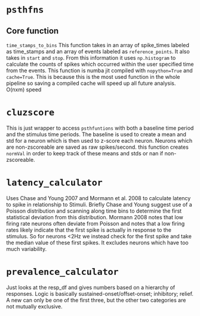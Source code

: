 # `psthfns`

## Core function
`time_stamps_to_bins`
This function takes in an array of spike_times labeled as time_stamps and an array of events labeled as `reference_points`. It also takes in `start` and `stop`.
From this information it uses `np.histogram` to calculate the counts of spikes which occurred within the user specified time from the events. This function is
numba jit compiled with `nopython=True` and `cache=True`. This is because this is the most used function in the whole pipeline so saving a compiled cache will
speed up all future analysis. O(nxm) speed

# `cluzscore`

This is just wrapper to access `psthfuntions` with both a baseline time period and the stimulus time periods. The baseline is used to create a mean and std for a
neuron which is then used to z-score each neuron. Neurons which are non-zscoreable are saved as raw spikes/second. this function creates `normVal` in order to keep
track of these means and stds or nan if non-zscoreable.

# `latency_calculator`

Uses Chase and Young 2007 and Mormann et al. 2008 to calculate latency to spike in relationship to Stimuli. Briefly Chase and Young suggest use of a Poisson distribution
and scanning along time bins to determine the first statistical deviation from this distribution. Mormann 2008 notes that low firing rate neurons often deviate from
Poisson and notes that a low firing rates likely indicate that the first spike is actually in response to the stimulus. So for neurons <2Hz we instead check for the
first spike and take the median value of these first spikes. It excludes neurons which have too much variability.

# `prevalence_calculator`
Just looks at the resp_df and gives numbers based on a hierarchy of responses. Logic is basically sustained-onset/offset-onset; inhibitory; relief. A new can only be one
of the first three, but the other two categories are not mutually exclusive.
